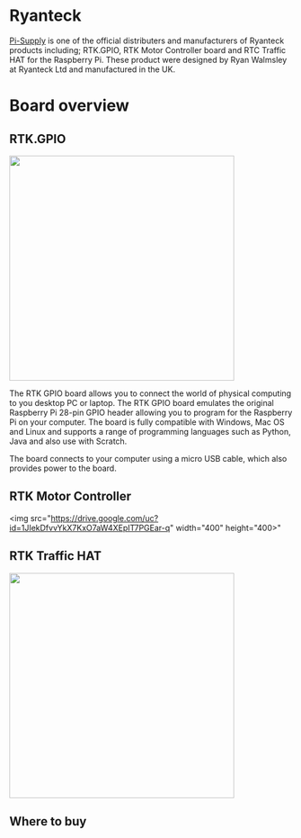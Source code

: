 # Ryanteck

[Pi-Supply](https://uk.pi-supply.com) is one of the official distributers and manufacturers of Ryanteck products including; RTK.GPIO, RTK Motor Controller board and RTC Traffic HAT for the Raspberry Pi. These product were designed by Ryan Walmsley at Ryanteck Ltd and manufactured in the UK.

# Board overview

## RTK.GPIO

<img src="https://drive.google.com/uc?id=1WCpukpmTQwl-og_CEDyViTiW0BDwfyT4" width="400" height="400">

The RTK GPIO board allows you to connect the world of physical computing to you desktop PC or laptop. The RTK GPIO board emulates the original Raspberry Pi 28-pin GPIO header allowing you to program for the Raspberry Pi on your computer. The board is fully compatible with Windows, Mac OS and Linux and supports a range of programming languages such as Python, Java and also use with Scratch.

The board connects to your computer using a micro USB cable, which also provides power to the board.

## RTK Motor Controller

<img src="https://drive.google.com/uc?id=1JIekDfvvYkX7KxO7aW4XEpIT7PGEar-q" width="400" height="400>"

## RTK Traffic HAT

<img src="https://drive.google.com/open?id=160tLrCmECvFxZHDd5FL8JJN37KhcWtfu" width="400" height="400">

## Where to buy
